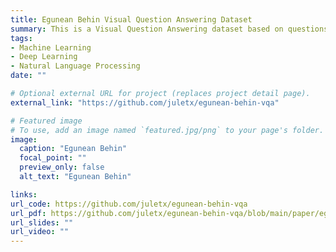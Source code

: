 ```yaml
---
title: Egunean Behin Visual Question Answering Dataset
summary: This is a Visual Question Answering dataset based on questions from the game Egunean Behin. Egunean Behin is a popular Basque quiz game. The game consists on answering 10 daily multiple choice questions.
tags:
- Machine Learning
- Deep Learning
- Natural Language Processing
date: ""

# Optional external URL for project (replaces project detail page).
external_link: "https://github.com/juletx/egunean-behin-vqa"

# Featured image
# To use, add an image named `featured.jpg/png` to your page's folder. 
image:
  caption: "Egunean Behin"
  focal_point: ""
  preview_only: false
  alt_text: "Egunean Behin"

links:
url_code: https://github.com/juletx/egunean-behin-vqa
url_pdf: https://github.com/juletx/egunean-behin-vqa/blob/main/paper/egunean_behin_vqa.pdf
url_slides: ""
url_video: ""
---
```

